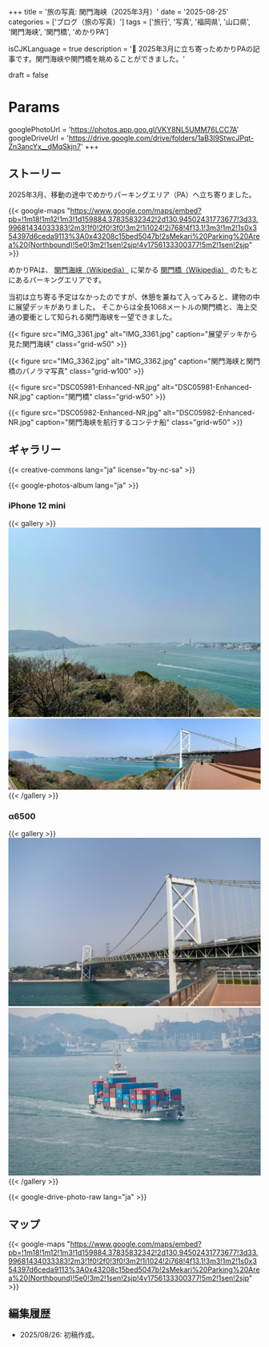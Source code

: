 +++
title = '旅の写真: 関門海峡（2025年3月）'
date = '2025-08-25'
categories = ['ブログ（旅の写真）']
tags = ['旅行', '写真', '福岡県', '山口県', '関門海峡', '関門橋', 'めかりPA']

isCJKLanguage = true
description = '🌉 2025年3月に立ち寄っためかりPAの記事です。関門海峡や関門橋を眺めることができました。'

draft = false

# Params
googlePhotoUrl = 'https://photos.app.goo.gl/VKY8NL5UMM76LCC7A'
googleDriveUrl = 'https://drive.google.com/drive/folders/1aB3l9StwcJPqt-Zn3ancYx__dMqSkjn7'
+++


## ストーリー

2025年3月、移動の途中でめかりパーキングエリア（PA）へ立ち寄りました。

{{< google-maps "https://www.google.com/maps/embed?pb=!1m18!1m12!1m3!1d159884.37835832342!2d130.94502431773677!3d33.99681434033383!2m3!1f0!2f0!3f0!3m2!1i1024!2i768!4f13.1!3m3!1m2!1s0x354397d6ceda9113%3A0x43208c15bed5047b!2sMekari%20Parking%20Area%20(Northbound)!5e0!3m2!1sen!2sjp!4v1756133300377!5m2!1sen!2sjp" >}}

めかりPAは、 [関門海峡（Wikipedia）](https://ja.wikipedia.org/wiki/%E9%96%A2%E9%96%80%E6%B5%B7%E5%B3%A1) に架かる [関門橋（Wikipedia）](https://ja.wikipedia.org/wiki/%E9%96%A2%E9%96%80%E6%A9%8B) のたもとにあるパーキングエリアです。

当初は立ち寄る予定はなかったのですが、休憩を兼ねて入ってみると、建物の中に展望デッキがありました。
そこからは全長1068メートルの関門橋と、海上交通の要衝として知られる関門海峡を一望できました。

{{< figure
    src="IMG_3361.jpg"
    alt="IMG_3361.jpg"
    caption="展望デッキから見た関門海峡"
    class="grid-w50"
    >}}

{{< figure
    src="IMG_3362.jpg"
    alt="IMG_3362.jpg"
    caption="関門海峡と関門橋のパノラマ写真"
    class="grid-w100"
    >}}

{{< figure
    src="DSC05981-Enhanced-NR.jpg"
    alt="DSC05981-Enhanced-NR.jpg"
    caption="関門橋"
    class="grid-w50"
    >}}

{{< figure
    src="DSC05982-Enhanced-NR.jpg"
    alt="DSC05982-Enhanced-NR.jpg"
    caption="関門海峡を航行するコンテナ船"
    class="grid-w50"
    >}}


## ギャラリー

{{< creative-commons lang="ja" license="by-nc-sa" >}}

{{< google-photos-album lang="ja" >}}


### iPhone 12 mini

{{< gallery >}}
<img src="IMG_3361.jpg" alt="IMG_3361.jpg" class="grid-w33" />
<img src="IMG_3362.jpg" alt="IMG_3362.jpg" class="grid-w66" />
{{< /gallery >}}


### α6500

{{< gallery >}}
<img src="DSC05981-Enhanced-NR.jpg" alt="DSC05981-Enhanced-NR.jpg" class="grid-w50" />
<img src="DSC05982-Enhanced-NR.jpg" alt="DSC05982-Enhanced-NR.jpg" class="grid-w50" />
{{< /gallery >}}

{{< google-drive-photo-raw lang="ja" >}}


## マップ

{{< google-maps "https://www.google.com/maps/embed?pb=!1m18!1m12!1m3!1d159884.37835832342!2d130.94502431773677!3d33.99681434033383!2m3!1f0!2f0!3f0!3m2!1i1024!2i768!4f13.1!3m3!1m2!1s0x354397d6ceda9113%3A0x43208c15bed5047b!2sMekari%20Parking%20Area%20(Northbound)!5e0!3m2!1sen!2sjp!4v1756133300377!5m2!1sen!2sjp" >}}


## 編集履歴

- 2025/08/26: 初稿作成。


